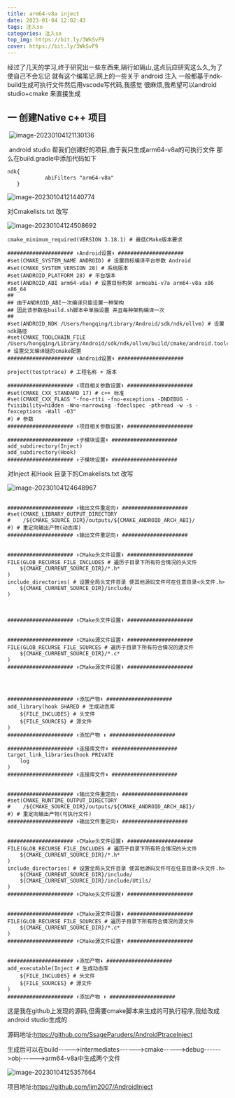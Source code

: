 ```yaml
---
title: arm64-v8a inject
date: 2023-01-04 12:02:43
tags: 注入so
categories: 注入so
top_img: https://bit.ly/3WkSvF9
cover: https://bit.ly/3WkSvF9
---
```


经过了几天的学习,终于研究出一些东西来,隔行如隔山,这点玩应研究这么久,为了使自己不会忘记 就有这个编笔记.网上的一些关于  android 注入 一般都基于ndk-build生成可执行文件然后用vscode写代码,我感觉 很麻烦,我希望可以android studio+cmake 来直接生成

## 一 创建Native c++ 项目

​     ![image-20230104121130136](https://s2.loli.net/2023/01/04/KfGaCVqMJ74gnE1.png)

​    android studio 帮我们创建好的项目,由于我只生成arm64-v8a的可执行文件 那么在build.gradle中添加代码如下

```
ndk{
            abiFilters "arm64-v8a"
   }
```

![image-20230104121440774](https://s2.loli.net/2023/01/04/68drjupgeTBGQVq.png)

对Cmakelists.txt 改写

![image-20230104124508692](https://s2.loli.net/2023/01/04/BRvdAWfrTu8Cq9Y.png)

```
cmake_minimum_required(VERSION 3.18.1) # 最低CMake版本要求

##################### ⬇Android设置⬇ #####################
#set(CMAKE_SYSTEM_NAME ANDROID) # 设置目标编译平台参数 Android
#set(CMAKE_SYSTEM_VERSION 28) # 系统版本
#set(ANDROID_PLATFORM 28) # 平台版本
#set(ANDROID_ABI arm64-v8a) # 设置目标构架 armeabi-v7a arm64-v8a x86 x86_64
##
## 由于ANDROID_ABI一次编译只能设置一种架构
## 因此该参数在build.sh脚本中单独设置 并且每种架构编译一次
##
#set(ANDROID_NDK /Users/hongqing/Library/Android/sdk/ndk/ollvm) # 设置ndk路径
#set(CMAKE_TOOLCHAIN_FILE /Users/hongqing/Library/Android/sdk/ndk/ollvm/build/cmake/android.toolchain.cmake) # 设置交叉编译链的cmake配置
##################### ⬆Android设置⬆ #####################

project(testptrace) # 工程名称 + 版本

##################### ⬇项目相关参数设置⬇ #####################
#set(CMAKE_CXX_STANDARD 17) # c++ 标准
#set(CMAKE_CXX_FLAGS "-fno-rtti -fno-exceptions -DNDEBUG -fvisibility=hidden -Wno-narrowing -fdeclspec -pthread -w -s -fexceptions -Wall -O3"
#) # 参数
##################### ⬆项目相关参数设置⬆ #####################

##################### ⬇子模块设置⬇ #####################
add_subdirectory(Inject)
add_subdirectory(Hook)
##################### ⬆子模块设置⬆ #####################
```

对Inject 和Hook 目录下的Cmakelists.txt 改写

![image-20230104124648967](https://s2.loli.net/2023/01/04/p5893OoXiGLjaD1.png)

```

##################### ⬇输出文件重定向⬇ #####################
#set(CMAKE_LIBRARY_OUTPUT_DIRECTORY
#    /${CMAKE_SOURCE_DIR}/outputs/${CMAKE_ANDROID_ARCH_ABI}/
#) # 重定向输出产物(动态库)
##################### ⬆输出文件重定向⬆ #####################


##################### ⬇CMake头文件设置⬇ #####################
FILE(GLOB_RECURSE FILE_INCLUDES # 遍历子目录下所有符合情况的头文件
    ${CMAKE_CURRENT_SOURCE_DIR}/*.h*
)
include_directories( # 设置全局头文件目录 使其他源码文件可在任意目录<头文件.h>
    ${CMAKE_CURRENT_SOURCE_DIR}/include/
)



##################### ⬆CMake头文件设置⬆ #####################


##################### ⬇CMake源文件设置⬇ #####################
FILE(GLOB_RECURSE FILE_SOURCES # 遍历子目录下所有符合情况的源文件
    ${CMAKE_CURRENT_SOURCE_DIR}/*.c*
)
##################### ⬆CMake源文件设置⬆ #####################




##################### ⬇添加产物⬇ #####################
add_library(hook SHARED # 生成动态库
    ${FILE_INCLUDES} # 头文件
    ${FILE_SOURCES} # 源文件
)
##################### ⬆添加产物 ⬆ #####################

##################### ⬇连接库文件⬇ #####################
target_link_libraries(hook PRIVATE
    log
)
##################### ⬆连接库文件⬆ #####################
```

```

##################### ⬇输出文件重定向⬇ #####################
#set(CMAKE_RUNTIME_OUTPUT_DIRECTORY
#    /${CMAKE_SOURCE_DIR}/outputs/${CMAKE_ANDROID_ARCH_ABI}/
#) # 重定向输出产物(可执行文件)
##################### ⬆输出文件重定向⬆ #####################


##################### ⬇CMake头文件设置⬇ #####################
FILE(GLOB_RECURSE FILE_INCLUDES # 遍历子目录下所有符合情况的头文件
    ${CMAKE_CURRENT_SOURCE_DIR}/*.h*
)
include_directories( # 设置全局头文件目录 使其他源码文件可在任意目录<头文件.h>
    ${CMAKE_CURRENT_SOURCE_DIR}/include/
    ${CMAKE_CURRENT_SOURCE_DIR}/include/Utils/
)
##################### ⬆CMake头文件设置⬆ #####################


##################### ⬇CMake源文件设置⬇ #####################
FILE(GLOB_RECURSE FILE_SOURCES # 遍历子目录下所有符合情况的源文件
    ${CMAKE_CURRENT_SOURCE_DIR}/*.c*
)
##################### ⬆CMake源文件设置⬆ #####################


##################### ⬇添加产物⬇ #####################
add_executable(Inject # 生成动态库
    ${FILE_INCLUDES} # 头文件
    ${FILE_SOURCES} # 源文件
)
##################### ⬆添加产物 ⬆ #####################
```

这是我在github上发现的源码,但需要cmake脚本来生成的可执行程序,我给改成android studio生成的

源码地址:https://github.com/SsageParuders/AndroidPtraceInject

生成后可以在build----->intermediates------>cmake----->debug------>obj------>arm64-v8a中生成两个文件

![image-20230104125357664](https://s2.loli.net/2023/01/04/wDqZYCHlBRgfzok.png)

项目地址:https://github.com/ljm2007/AndroidInject

